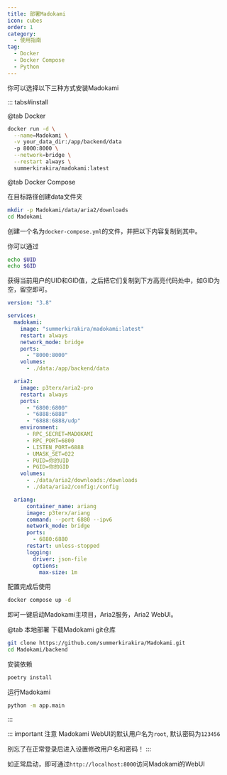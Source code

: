 ```yaml
---
title: 部署Madokami
icon: cubes
order: 1
category:
  - 使用指南
tag:
  - Docker
  - Docker Compose
  - Python
---
```


你可以选择以下三种方式安装Madokami

::: tabs#install

@tab Docker

```bash
docker run -d \
  --name=Madokami \
  -v your_data_dir:/app/backend/data
  -p 8000:8000 \
  --network=bridge \
  --restart always \
  summerkirakira/madokami:latest
```

@tab Docker Compose

在目标路径创建data文件夹
```bash
mkdir -p Madokami/data/aria2/downloads 
cd Madokami
```

创建一个名为`docker-compose.yml`的文件，并把以下内容复制到其中。

你可以通过

```bash
echo $UID
echo $GID
```

获得当前用户的UID和GID值，之后把它们复制到下方高亮代码处中，如GID为空，留空即可。

```yml {25-26} title="docker-compose.yml"
version: "3.8"

services:
  madokami:
    image: "summerkirakira/madokami:latest"
    restart: always
    network_mode: bridge
    ports:
      - "8000:8000"
    volumes:
      - ./data:/app/backend/data

  aria2:
    image: p3terx/aria2-pro
    restart: always
    ports:
      - "6800:6800"
      - "6888:6888"
      - "6888:6888/udp"
    environment:
      - RPC_SECRET=MADOKAMI
      - RPC_PORT=6800
      - LISTEN_PORT=6888
      - UMASK_SET=022
      - PUID=你的UID
      - PGID=你的GID
    volumes:
      - ./data/aria2/downloads:/downloads
      - ./data/aria2/config:/config

  ariang:
      container_name: ariang
      image: p3terx/ariang
      command: --port 6880 --ipv6
      network_mode: bridge
      ports:
        - 6880:6880
      restart: unless-stopped
      logging:
        driver: json-file
        options:
          max-size: 1m
```

配置完成后使用

```bash
docker compose up -d
```

即可一键启动Madokami主项目，Aria2服务，Aria2 WebUI。

@tab 本地部署
下载Madokami git仓库
```bash
git clone https://github.com/summerkirakira/Madokami.git
cd Madokami/backend
```
安装依赖
```bash
poetry install
```
运行Madokami
```bash
python -m app.main
```
:::

::: important 注意
Madokami WebUI的默认用户名为`root`, 默认密码为`123456`

别忘了在正常登录后进入设置修改用户名和密码！
:::

如正常启动，即可通过`http://localhost:8000`访问Madokami的WebUI
